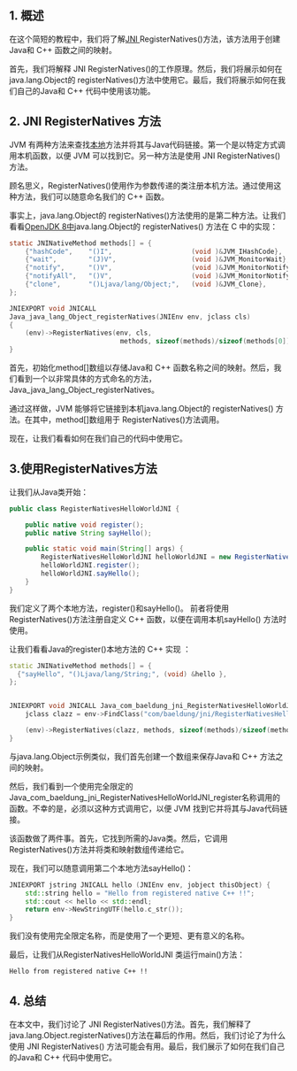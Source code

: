 ## 1. 概述

在这个简短的教程中，我们将了解[JNI ](https://www.baeldung.com/jni)RegisterNatives()方法，该方法用于创建Java和 C++ 函数之间的映射。

首先，我们将解释 JNI RegisterNatives()的工作原理。然后，我们将展示如何在java.lang.Object的 registerNatives()方法中使用它。最后，我们将展示如何在我们自己的Java和 C++ 代码中使用该功能。

## 2. JNI RegisterNatives 方法

JVM 有两种方法来查找[本地](https://www.baeldung.com/java-native)方法并将其与Java代码链接。第一个是以特定方式调用本机函数，以便 JVM 可以找到它。另一种方法是使用 JNI RegisterNatives()方法。

顾名思义，RegisterNatives()使用作为参数传递的类注册本机方法。通过使用这种方法，我们可以随意命名我们的 C++ 函数。

事实上，java.lang.Object的 registerNatives()方法使用的是第二种方法。让我们看看[OpenJDK 8中](http://hg.openjdk.java.net/jdk8/jdk8/jdk/file/687fd7c7986d/src/share/native/java/lang/Object.c)java.lang.Object的 registerNatives() 方法在 C 中的实现：

```c
static JNINativeMethod methods[] = {
    {"hashCode",    "()I",                    (void )&JVM_IHashCode},
    {"wait",        "(J)V",                   (void )&JVM_MonitorWait},
    {"notify",      "()V",                    (void )&JVM_MonitorNotify},
    {"notifyAll",   "()V",                    (void )&JVM_MonitorNotifyAll},
    {"clone",       "()Ljava/lang/Object;",   (void )&JVM_Clone},
};

JNIEXPORT void JNICALL
Java_java_lang_Object_registerNatives(JNIEnv env, jclass cls)
{
    (env)->RegisterNatives(env, cls,
                            methods, sizeof(methods)/sizeof(methods[0]));
}

```

首先，初始化method[]数组以存储Java和 C++ 函数名称之间的映射。然后，我们看到一个以非常具体的方式命名的方法，Java_java_lang_Object_registerNatives。

通过这样做，JVM 能够将它链接到本机java.lang.Object的 registerNatives() 方法。在其中，method[]数组用于 RegisterNatives()方法调用。

现在，让我们看看如何在我们自己的代码中使用它。

## 3.使用RegisterNatives方法

让我们从Java类开始：

```java
public class RegisterNativesHelloWorldJNI {

    public native void register();
    public native String sayHello();

    public static void main(String[] args) {
        RegisterNativesHelloWorldJNI helloWorldJNI = new RegisterNativesHelloWorldJNI();
        helloWorldJNI.register();
        helloWorldJNI.sayHello();
    }
}

```

我们定义了两个本地方法，register()和sayHello()。 前者将使用RegisterNatives()方法注册自定义 C++ 函数，以便在调用本机sayHello() 方法时使用。

让我们看看Java的register()本地方法的 C++ 实现 ：

```cpp
static JNINativeMethod methods[] = {
  {"sayHello", "()Ljava/lang/String;", (void) &hello },
};


JNIEXPORT void JNICALL Java_com_baeldung_jni_RegisterNativesHelloWorldJNI_register (JNIEnv env, jobject thsObject) {
    jclass clazz = env->FindClass("com/baeldung/jni/RegisterNativesHelloWorldJNI");

    (env)->RegisterNatives(clazz, methods, sizeof(methods)/sizeof(methods[0]));
}

```

与java.lang.Object示例类似，我们首先创建一个数组来保存Java和 C++ 方法之间的映射。

然后，我们看到一个使用完全限定的Java_com_baeldung_jni_RegisterNativesHelloWorldJNI_register名称调用的函数。不幸的是，必须以这种方式调用它，以便 JVM 找到它并将其与Java代码链接。 

该函数做了两件事。首先，它找到所需的Java类。然后，它调用RegisterNatives()方法并将类和映射数组传递给它。

现在，我们可以随意调用第二个本地方法sayHello()：

```cpp
JNIEXPORT jstring JNICALL hello (JNIEnv env, jobject thisObject) {
    std::string hello = "Hello from registered native C++ !!";
    std::cout << hello << std::endl;
    return env->NewStringUTF(hello.c_str());
}
```

我们没有使用完全限定名称，而是使用了一个更短、更有意义的名称。

最后，让我们从RegisterNativesHelloWorldJNI 类运行main()方法：

```bash
Hello from registered native C++ !!
```

## 4. 总结

在本文中，我们讨论了 JNI RegisterNatives()方法。首先，我们解释了java.lang.Object.registerNatives()方法在幕后的作用。然后，我们讨论了为什么使用 JNI RegisterNatives() 方法可能会有用。最后，我们展示了如何在我们自己的Java和 C++ 代码中使用它。